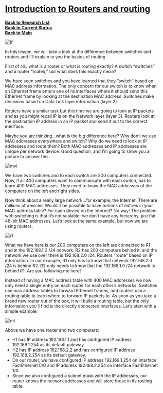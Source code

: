 # **[Introduction to Routers and routing](https://networklessons.com/cisco/ccna-200-301/introduction-to-routers-and-routing)**

**[Back to Research List](../../../research_list.md)**\
**[Back to Current Status](../../../../development/status/weekly/current_status.md)**\
**[Back to Main](../../../../README.md)**

![lf](https://wiki.linuxfoundation.org/_media/wiki/logo.png)

In this lesson, we will take a look at the difference between switches and routers and I’ll explain to you the basics of routing.

First of all…what is a router or what is routing exactly? A switch “switches” and a router “routes,” but what does this exactly mean?

We have seen switches and you have learned that they “switch” based on MAC address information. The only concern for our switch is to know when an Ethernet frame enters one of its interfaces where it should send this Ethernet frame by looking at the destination MAC address. Switches make decisions based on Data Link layer information (layer 2).

Routers have a similar task but this time we are going to look at IP packets and as you might recall IP is on the Network layer (layer 3). Routers look at the destination IP address in an IP packet and send it out to the correct interface.

Maybe you are thinking…what is the big difference here? Why don’t we use MAC addresses everywhere and switch? Why do we need to look at IP addresses and route them? Both MAC addresses and IP addresses are unique per network device. Good question, and I’m going to show you a picture to answer this:

![mvi](https://networklessons.com/wp-content/uploads/2013/02/400-computers-2-switches.png)

We have two switches and to each switch are 200 computers connected. Now, if all 400 computers want to communicate with each switch, has to learn 400 MAC addresses. They need to know the MAC addresses of the computers on the left and right sides.

Now think about a really large network…for example, the Internet. There are millions of devices! Would it be possible to have millions of entries in your MAC-address table? For each device on the Internet? No way! The problem with switching is that it’s not scalable; we don’t have any hierarchy, just flat 48-bit MAC addresses. Let’s look at the same example, but now we are using routers.

![rt](https://networklessons.com/wp-content/uploads/2013/02/400-computers-2-routers.png)

What we have here is our 200 computers on the left are connected to R1 and in the 192.168.1.0 /24 network. R2 has 200 computers behind it, and the network we use over there is 192.168.2.0 /24. Routers “route” based on IP information. In our example, R1 only has to know that network 192.168.2.0 /24 is behind R2. R2 only needs to know that the 192.168.1.0 /24 network is behind R1. Are you following me here?

Instead of having a MAC address table with 400 MAC addresses we now only need a single entry on each router for each other’s networks. Switches use mac address tables to forward Ethernet frames, and routers use a routing table to learn where to forward IP packets to. As soon as you take a brand new router out of the box, It will build a routing table, but the only information you’ll find is the directly connected interfaces. Let’s start with a simple example:

![nrt](https://networklessons.com/wp-content/uploads/2013/02/routing-table-1.png)

Above we have one router and two computers:

- H1 has IP address 192.168.1.1 and has configured IP address 192.168.1.254 as its default gateway.
- H2 has IP address 192.168.2.2 and has configured IP address 192.168.2.254 as its default gateway.
- On our router, we have configured IP address 192.168.1.254 on interface FastEthernet 0/0 and IP address 192.168.2.254 on interface FastEthernet 1/0.
- Since we also configured a subnet mask with the IP addresses, our router knows the network addresses and will store these in its routing table.

